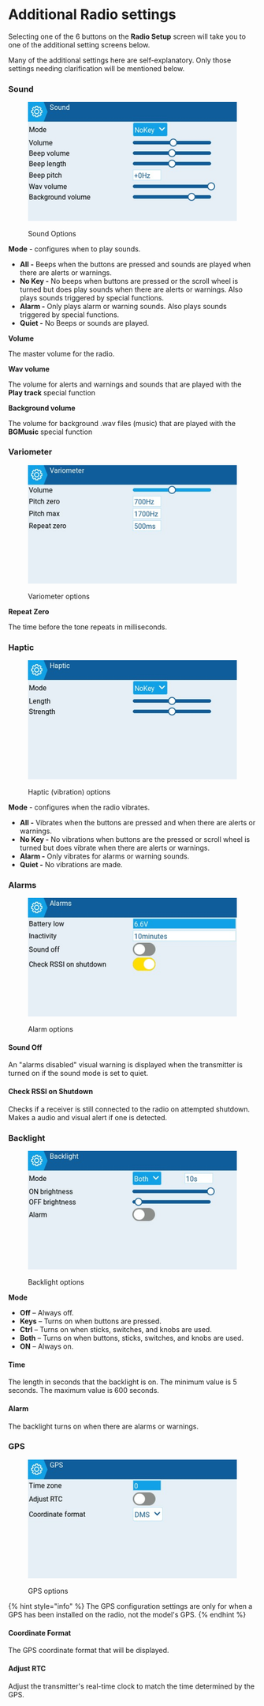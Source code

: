 # Additional Radio settings

Selecting one of the 6 buttons on the **Radio Setup** screen will take you to one of the additional setting screens below.

Many of the additional settings here are self-explanatory. Only those settings needing clarification will be mentioned below.

### Sound

<figure><img src="../../../../.gitbook/assets/sound.jpg" alt=""><figcaption><p>Sound Options</p></figcaption></figure>

**Mode** - configures when to play sounds.

* **All -** Beeps when the buttons are pressed and sounds are played when there are alerts or warnings.
* **No Key -** No beeps when buttons are pressed or the scroll wheel is turned but does play sounds when there are alerts or warnings. Also plays sounds triggered by special functions.
* **Alarm -** Only plays alarm or warning sounds. Also plays sounds triggered by special functions.
* **Quiet -** No Beeps or sounds are played.&#x20;

**Volume**

The master volume for the radio.

**Wav volume**

The volume for alerts and warnings and sounds that are played with the **Play track** special function

**Background volume**

The volume for background .wav files (music) that are played with the **BGMusic** special function&#x20;

### Variometer

<figure><img src="../../../../.gitbook/assets/variometer.jpg" alt=""><figcaption><p>Variometer options</p></figcaption></figure>

**Repeat Zero**

The time before the tone repeats in milliseconds.

### Haptic

<figure><img src="../../../../.gitbook/assets/haptic.jpg" alt=""><figcaption><p>Haptic (vibration) options</p></figcaption></figure>

**Mode** - configures when the radio vibrates.

* **All -** Vibrates when the buttons are pressed and when there are alerts or warnings.
* **No Key -** No vibrations when buttons are the pressed or scroll wheel is turned but does vibrate when there are alerts or warnings.&#x20;
* **Alarm -** Only vibrates for alarms or warning sounds.
* **Quiet -** No vibrations are made.

### Alarms

<figure><img src="../../../../.gitbook/assets/alarms.jpg" alt=""><figcaption><p>Alarm options</p></figcaption></figure>

#### Sound Off

An "alarms disabled" visual warning is displayed when the transmitter is turned on if the sound mode is set to quiet.

#### Check RSSI on Shutdown

Checks if a receiver is still connected to the radio on attempted shutdown. Makes a audio and visual alert if one is detected.&#x20;

### Backlight

<figure><img src="../../../../.gitbook/assets/backlight.jpg" alt=""><figcaption><p>Backlight options</p></figcaption></figure>

**Mode**

* **Off** – Always off.
* **Keys** – Turns on when buttons are pressed.
* **Ctrl** – Turns on when sticks, switches, and knobs are used.
* **Both** – Turns on when buttons, sticks, switches, and knobs are used.
* **ON** – Always on.

#### Time&#x20;

The length in seconds that the backlight is on. The minimum value is 5 seconds. The maximum value is 600 seconds.

#### Alarm

The backlight turns on when there are alarms or warnings.

### GPS

<figure><img src="../../../../.gitbook/assets/gps.jpg" alt=""><figcaption><p>GPS options</p></figcaption></figure>

{% hint style="info" %}
The GPS configuration settings are only for when a GPS has been installed on the radio, not the model's GPS.
{% endhint %}

#### Coordinate Format

The GPS coordinate format that will be displayed.

#### Adjust RTC

Adjust the transmitter's real-time clock to match the time determined by the GPS.
